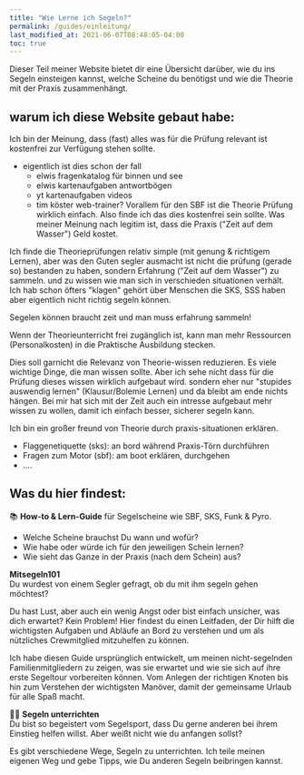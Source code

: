 ```yaml
---
title: "Wie Lerne ich Segeln?"
permalink: /guides/einleitung/
last_modified_at: 2021-06-07T08:48:05-04:00
toc: true
---
```


Dieser Teil meiner Website bietet dir eine Übersicht darüber, wie du ins Segeln einsteigen kannst, welche Scheine du benötigst und wie die Theorie mit der Praxis zusammenhängt.

## warum ich diese Website gebaut habe:
Ich bin der Meinung, dass (fast) alles was für die Prüfung relevant ist kostenfrei zur Verfügung stehen sollte.
- eigentlich ist dies schon der fall
  - elwis fragenkatalog für binnen und see
  - elwis kartenaufgaben antwortbögen
  - yt kartenaufgaben videos
  - tim köster web-trainer?
Vorallem für den SBF ist die Theorie Prüfung wirklich einfach. Also finde ich das dies kostenfrei sein sollte.
Was meiner Meinung nach legitim ist, dass die Praxis ("Zeit auf dem Wasser") Geld kostet.

Ich finde die Theorieprüfungen relativ simple (mit genung & richtigem Lernen), aber was den Guten segler ausmacht ist nicht die prüfung (gerade so) bestanden zu haben, sondern Erfahrung ("Zeit auf dem Wasser") zu sammeln. und zu wissen wie man sich in verschieden situationen verhält. Ich hab schon öfters "klagen" gehört über Menschen die SKS, SSS haben aber eigentlich nicht richtig segeln können.

Segelen können braucht zeit und man muss erfahrung sammeln!

Wenn der Theorieunterricht frei zugänglich ist, kann man mehr Ressourcen (Personalkosten) in die Praktische Ausbildung stecken.

Dies soll garnicht die Relevanz von Theorie-wissen reduzieren. Es viele wichtige Dinge, die man wissen sollte. Aber ich sehe nicht dass für die Prüfung dieses wissen wirklich aufgebaut wird. sondern eher nur "stupides auswendig lernen" (Klausur/Bolemie Lernen) und da bleibt am ende nichts hängen.
Bei mir hat sich mit der Zeit auch ein intresse aufgebaut mehr wissen zu wollen, damit ich einfach besser, sicherer segeln kann. 

Ich bin ein großer freund von Theorie durch praxis-situationen erklären.
- Flaggenetiquette (sks): an bord während Praxis-Törn durchführen
- Fragen zum Motor (sbf): am boot erklären, durchgehen
- ....

## Was du hier findest:
📚 **How-to & Lern-Guide**  für Segelscheine wie SBF, SKS, Funk & Pyro.
  - Welche Scheine brauchst Du wann und wofür?
  - Wie habe oder würde ich für den jeweiligen Schein lernen?
  - Wie sieht das Ganze in der Praxis (nach dem Schein) aus?

**Mitsegeln101** <br>
Du wurdest von einem Segler gefragt, ob du mit ihm segeln gehen möchtest? 

Du hast Lust, aber auch ein wenig Angst oder bist einfach unsicher, was dich erwartet? 
Kein Problem! Hier findest du einen Leitfaden, der Dir hilft die wichtigsten Aufgaben und Abläufe an Bord zu verstehen und um als nützliches Crewmitglied mitzuhelfen zu können.

Ich habe diesen Guide ursprünglich entwickelt, um meinen nicht-segelnden Familienmitgliedern zu zeigen, was sie erwartet und wie sie sich auf ihre erste Segeltour vorbereiten können. Vom Anlegen der richtigen Knoten bis hin zum Verstehen der wichtigsten Manöver, damit der gemeinsame Urlaub für alle Spaß macht.


👨‍🏫 **Segeln unterrichten** <br>
Du bist so begeistert vom Segelsport, dass Du gerne anderen bei ihrem Einstieg helfen willst. Aber weißt nicht wie du anfangen sollst?

Es gibt verschiedene Wege, Segeln zu unterrichten. Ich teile meinen eigenen Weg und gebe Tipps, wie Du anderen Segeln beibringen kannst.